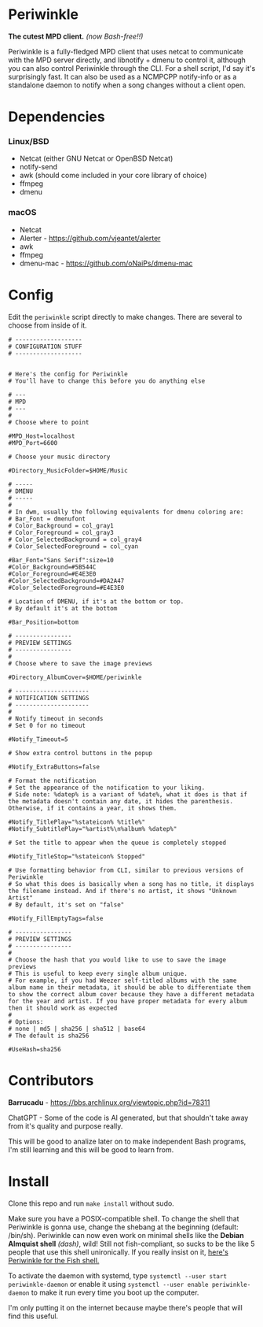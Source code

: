 # Periwinkle
**The cutest MPD client.** *(now Bash-free!!)*

Periwinkle is a fully-fledged MPD client that uses netcat to communicate with the MPD server directly, and libnotify + dmenu to control it, although you can also control Periwinkle through the CLI. For a shell script, I'd say it's surprisingly fast.
It can also be used as a NCMPCPP notify-info or as a standalone daemon to notify when a song changes without a client open.

# Dependencies

### Linux/BSD
- Netcat (either GNU Netcat or OpenBSD Netcat)
- notify-send
- awk (should come included in your core library of choice)
- ffmpeg
- dmenu

### macOS
- Netcat
- Alerter - https://github.com/vjeantet/alerter
- awk
- ffmpeg
- dmenu-mac - https://github.com/oNaiPs/dmenu-mac

# Config
Edit the `periwinkle` script directly to make changes. There are several to choose from inside of it.

```
# -------------------
# CONFIGURATION STUFF
# -------------------


# Here's the config for Periwinkle
# You'll have to change this before you do anything else

# ---
# MPD
# ---
#
# Choose where to point

#MPD_Host=localhost
#MPD_Port=6600

# Choose your music directory

#Directory_MusicFolder=$HOME/Music

# -----
# DMENU
# -----
#
# In dwm, usually the following equivalents for dmenu coloring are:
# Bar_Font = dmenufont
# Color_Background = col_gray1
# Color_Foreground = col_gray3
# Color_SelectedBackground = col_gray4
# Color_SelectedForeground = col_cyan

#Bar_Font="Sans Serif":size=10
#Color_Background=#5B544C
#Color_Foreground=#E4E3E0
#Color_SelectedBackground=#DA2A47
#Color_SelectedForeground=#E4E3E0

# Location of DMENU, if it's at the bottom or top.
# By default it's at the bottom

#Bar_Position=bottom

# ----------------
# PREVIEW SETTINGS
# ----------------
#
# Choose where to save the image previews

#Directory_AlbumCover=$HOME/periwinkle

# ---------------------
# NOTIFICATION SETTINGS
# ---------------------
#
# Notify timeout in seconds
# Set 0 for no timeout

#Notify_Timeout=5

# Show extra control buttons in the popup

#Notify_ExtraButtons=false

# Format the notification
# Set the appearance of the notification to your liking.
# Side note: %datep% is a variant of %date%, what it does is that if the metadata doesn't contain any date, it hides the parenthesis. Otherwise, if it contains a year, it shows them.

#Notify_TitlePlay="%stateicon% %title%"
#Notify_SubtitlePlay="%artist%\n%album% %datep%"

# Set the title to appear when the queue is completely stopped

#Notify_TitleStop="%stateicon% Stopped"

# Use formatting behavior from CLI, similar to previous versions of Periwinkle
# So what this does is basically when a song has no title, it displays the filename instead. And if there's no artist, it shows "Unknown Artist"
# By default, it's set on "false"

#Notify_FillEmptyTags=false

# ----------------
# PREVIEW SETTINGS
# ----------------
# 
# Choose the hash that you would like to use to save the image previews
# This is useful to keep every single album unique.
# For example, if you had Weezer self-titled albums with the same album name in their metadata, it should be able to differentiate them to show the correct album cover because they have a different metadata for the year and artist. If you have proper metadata for every album then it should work as expected
#
# Options: 
# none | md5 | sha256 | sha512 | base64
# The default is sha256

#UseHash=sha256
```

# Contributors
**Barrucadu** - https://bbs.archlinux.org/viewtopic.php?id=78311

ChatGPT - Some of the code is AI generated, but that shouldn't take away from it's quality and purpose really.

This will be good to analize later on to make independent Bash programs, I'm still learning and this will be good to learn from.

# Install
Clone this repo and run `make install` without sudo.

Make sure you have a POSIX-compatible shell. To change the shell that Periwinkle is gonna use, change the shebang at the beginning (default: /bin/sh).
Periwinkle can now even work on minimal shells like the **Debian Almquist shell** *(dash)*, wild! Still not fish-compliant, so sucks to be the like 5 people that use this shell unironically. If you really insist on it, [here's Periwinkle for the Fish shell.](https://github.com/fluffeon/periwinkle/tree/fish)

To activate the daemon with systemd, type `systemctl --user start periwinkle-daemon` or enable it using `systemctl --user enable periwinkle-daemon` to make it run every time you boot up the computer.

I'm only putting it on the internet because maybe there's people that will find this useful.
